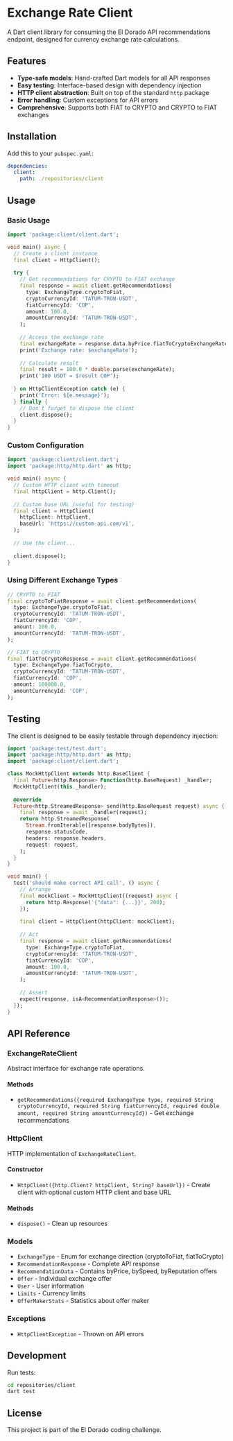 # Exchange Rate Client

A Dart client library for consuming the El Dorado API recommendations endpoint, designed for currency exchange rate calculations.

## Features

- **Type-safe models**: Hand-crafted Dart models for all API responses
- **Easy testing**: Interface-based design with dependency injection
- **HTTP client abstraction**: Built on top of the standard `http` package
- **Error handling**: Custom exceptions for API errors
- **Comprehensive**: Supports both FIAT to CRYPTO and CRYPTO to FIAT exchanges

## Installation

Add this to your `pubspec.yaml`:

```yaml
dependencies:
  client:
    path: ./repositories/client
```

## Usage

### Basic Usage

```dart
import 'package:client/client.dart';

void main() async {
  // Create a client instance
  final client = HttpClient();
  
  try {
    // Get recommendations for CRYPTO to FIAT exchange
    final response = await client.getRecommendations(
      type: ExchangeType.cryptoToFiat,
      cryptoCurrencyId: 'TATUM-TRON-USDT',
      fiatCurrencyId: 'COP',
      amount: 100.0,
      amountCurrencyId: 'TATUM-TRON-USDT',
    );
    
    // Access the exchange rate
    final exchangeRate = response.data.byPrice.fiatToCryptoExchangeRate;
    print('Exchange rate: $exchangeRate');
    
    // Calculate result
    final result = 100.0 * double.parse(exchangeRate);
    print('100 USDT = $result COP');
    
  } on HttpClientException catch (e) {
    print('Error: ${e.message}');
  } finally {
    // Don't forget to dispose the client
    client.dispose();
  }
}
```

### Custom Configuration

```dart
import 'package:client/client.dart';
import 'package:http/http.dart' as http;

void main() async {
  // Custom HTTP client with timeout
  final httpClient = http.Client();
  
  // Custom base URL (useful for testing)
  final client = HttpClient(
    httpClient: httpClient,
    baseUrl: 'https://custom-api.com/v1',
  );
  
  // Use the client...
  
  client.dispose();
}
```

### Using Different Exchange Types

```dart
// CRYPTO to FIAT
final cryptoToFiatResponse = await client.getRecommendations(
  type: ExchangeType.cryptoToFiat,
  cryptoCurrencyId: 'TATUM-TRON-USDT',
  fiatCurrencyId: 'COP',
  amount: 100.0,
  amountCurrencyId: 'TATUM-TRON-USDT',
);

// FIAT to CRYPTO
final fiatToCryptoResponse = await client.getRecommendations(
  type: ExchangeType.fiatToCrypto,
  cryptoCurrencyId: 'TATUM-TRON-USDT',
  fiatCurrencyId: 'COP',
  amount: 100000.0,
  amountCurrencyId: 'COP',
);
```

## Testing

The client is designed to be easily testable through dependency injection:

```dart
import 'package:test/test.dart';
import 'package:http/http.dart' as http;
import 'package:client/client.dart';

class MockHttpClient extends http.BaseClient {
  final Future<http.Response> Function(http.BaseRequest) _handler;
  MockHttpClient(this._handler);
  
  @override
  Future<http.StreamedResponse> send(http.BaseRequest request) async {
    final response = await _handler(request);
    return http.StreamedResponse(
      Stream.fromIterable([response.bodyBytes]),
      response.statusCode,
      headers: response.headers,
      request: request,
    );
  }
}

void main() {
  test('should make correct API call', () async {
    // Arrange
    final mockClient = MockHttpClient((request) async {
      return http.Response('{"data": {...}}', 200);
    });
    
    final client = HttpClient(httpClient: mockClient);
    
    // Act
    final response = await client.getRecommendations(
      type: ExchangeType.cryptoToFiat,
      cryptoCurrencyId: 'TATUM-TRON-USDT',
      fiatCurrencyId: 'COP',
      amount: 100.0,
      amountCurrencyId: 'TATUM-TRON-USDT',
    );
    
    // Assert
    expect(response, isA<RecommendationResponse>());
  });
}
```

## API Reference

### ExchangeRateClient

Abstract interface for exchange rate operations.

#### Methods

- `getRecommendations({required ExchangeType type, required String cryptoCurrencyId, required String fiatCurrencyId, required double amount, required String amountCurrencyId})` - Get exchange recommendations

### HttpClient

HTTP implementation of `ExchangeRateClient`.

#### Constructor

- `HttpClient({http.Client? httpClient, String? baseUrl})` - Create client with optional custom HTTP client and base URL

#### Methods

- `dispose()` - Clean up resources

### Models

- `ExchangeType` - Enum for exchange direction (cryptoToFiat, fiatToCrypto)
- `RecommendationResponse` - Complete API response
- `RecommendationData` - Contains byPrice, bySpeed, byReputation offers
- `Offer` - Individual exchange offer
- `User` - User information
- `Limits` - Currency limits
- `OfferMakerStats` - Statistics about offer maker

### Exceptions

- `HttpClientException` - Thrown on API errors

## Development

Run tests:

```bash
cd repositories/client
dart test
```

## License

This project is part of the El Dorado coding challenge.
